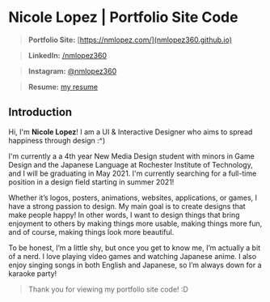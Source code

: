 # Nicole Lopez | Portfolio Site Code
>**Portfolio Site:** [https://nmlopez.com/](nmlopez360.github.io)

>**LinkedIn:** [/nmlopez360](https://www.linkedin.com/in/nmlopez360/)

>**Instagram:** [@nmlopez360](https://www.instagram.com/nmlopez360/)

>**Resume:** [my resume](https://nmlopez.com/documents/NicoleLopez_Resume.pdf)

## Introduction
Hi, I'm **Nicole Lopez**!
I am a UI & Interactive Designer who aims to spread happiness through design :^)

I'm currently a a 4th year New Media Design student with minors in Game Design and the Japanese Language at Rochester Institute of Technology, and I will be graduating in May 2021. I'm currently searching for a full-time position in a design field starting in summer 2021!

Whether it’s logos, posters, animations, websites, applications, or games, I have a strong passion to design. My main goal is to create designs that make people happy! In other words, I want to design things that bring enjoyment to others by making things more usable, making things more fun, and of course, making things look more beautiful.

To be honest, I’m a little shy, but once you get to know me, I’m actually a bit of a nerd. I love playing video games and watching Japanese anime. I also enjoy singing songs in both English and Japanese, so I’m always down for a karaoke party!

>Thank you for viewing my portfolio site code! :D
